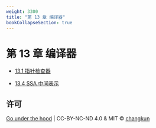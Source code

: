 ```yaml
---
weight: 3300
title: "第 13 章 编译器"
bookCollapseSection: true
---
```


# 第 13 章 编译器

- [13.1 指针检查器](./unsafe.md)
<!-- - [13.2 逃逸分析](./escape.md) -->
<!-- - [13.3 词法与文法](./parse.md) -->
- [13.4 SSA 中间表示](./ssa.md)
<!-- - [13.5 语言的自举](./bootstrap.md) -->
<!-- - [13.6 过去、现在与未来](./future.md) -->

## 许可

[Go under the hood](https://github.com/golang-design/under-the-hood) | CC-BY-NC-ND 4.0 & MIT &copy; [changkun](https://changkun.de)